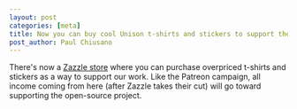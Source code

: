```yaml
---
layout: post
categories: [meta]
title: Now you can buy cool Unison t-shirts and stickers to support the project
post_author: Paul Chiusano
---
```


There's now a [Zazzle store](http://www.zazzle.com/unisonweb/products) where you can purchase overpriced t-shirts and stickers as a way to support our work. Like the Patreon campaign, all income coming from here (after Zazzle takes their cut) will go toward supporting the open-source project.
